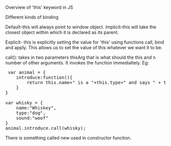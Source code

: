 Overview of 'this' keyword in JS

Different kinds of binding

Default-this will always point to window object.
Implicit-this will take the closest object within which it is declared as its parent.

Explicit- this is explicitly setting the value for 'this' using functions call, bind and apply. This allows us to set the value of this whatever we want it to be.

call(): takes in two parameters thisArg that is what should the this and n number of other arguments. It invokes the function immedialtely.
Eg:

<pre>
 var animal = {
	introduce:function(){
		return this.name+" is a "+this.type+" and says " + this.sound + "!";
	}
}

var whisky = {
	name:"Whiskey",
	type:"dog",
	sound:"woof"
}
animal.introduce.call(whisky);
</pre>

There is something called new used in constructor function.
